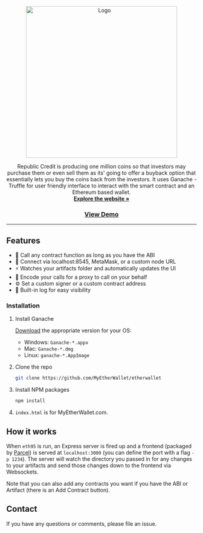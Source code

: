 <div align="center">
  <a href="https://github.com/parthoshaon/Republic-Credit-DeFi">
    <img src="https://user-images.githubusercontent.com/35532359/188829301-4b14ec33-a906-4518-94f4-738fa659deda.png" alt="Logo" width="400" height="400">
  </a>

<!--   <h1 align="center"> <strong> Republic Credit </strong> </h1> -->

  <p align="center">
    Republic Credit is producing one million coins so that investors may purchase them or even sell them as its' going to offer a buyback option that essentially lets
    you buy the coins back from the investors. It uses Ganache - Truffle for user friendly interface to interact with the smart contract and an Ethereum based wallet.
    <br />
    <a href="https://arc.aiub.edu/"><strong>Explore the website »</strong></a>
    <br />
    <a href="https://www.youtube.com/watch?v=LRO5xW3Wr8Q&feature=emb_title&ab_channel=AIUBROBOTICCREW"> <h3> View Demo </h3> </a>
  </p>
</div>

---

## Features

- 🤙 Call any contract function as long as you have the ABI
- 🔌 Connect via localhost:8545, MetaMask, or a custom node URL
- ⚡ Watches your artifacts folder and automatically updates the UI
- 🔢 Encode your calls for a proxy to call on your behalf
- ⚙️ Set a custom signer or a custom contract address
- 📜 Built-in log for easy visibility

### Installation

1.  Install Ganache 
    <p><a href="https://github.com/trufflesuite/ganache/releases">Download</a> the appropriate version for your OS:</p>
        <ul> 
          <li>Windows: <code>Ganache-*.appx</code></li>
          <li>Mac: <code>Ganache-*.dmg</code></li> 
          <li>Linux: <code>ganache-*.AppImage</code></li> 
        </ul>



2. Clone the repo
   ```sh
   git clone https://github.com/MyEtherWallet/etherwallet
   ```
3. Install NPM packages
   ```sh
   npm install
   ```
4. <code>index.html</code> is for MyEtherWallet.com.

## How it works

When `eth95` is run, an Express server is fired up and a frontend (packaged by [Parcel](https://parceljs.org/)) is served at `localhost:3000` (you can define the port with a flag `-p 1234`). The server will watch the directory you passed in for any changes to your artifacts and send those changes down to the frontend via Websockets.

Note that you can also add any contracts you want if you have the ABI or Artifact (there is an Add Contract button).

## Contact

If you have any questions or comments, please file an issue.
